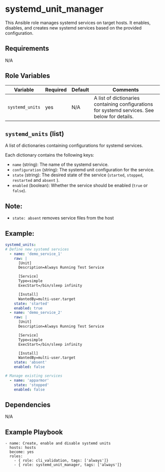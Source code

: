 systemd_unit_manager
========================

This Ansible role manages systemd services on target hosts. It enables, disables, and creates new systemd services based on the provided configuration.

Requirements
------------
N/A

Role Variables
--------------

| Variable          | Required | Default |                                        Comments                                               |
|-------------------|----------|---------|-----------------------------------------------------------------------------------------------|
| `systemd_units`   |   yes    |   N/A   | A list of dictionaries containing configurations for systemd services. See below for details. |

## `systemd_units` (list)

A list of dictionaries containing configurations for systemd services.

Each dictionary contains the following keys:

- `name` (string): The name of the systemd service.
- `configuration` (string): The systemd unit configuration for the service.
- `state` (string): The desired state of the service (`started`, `stopped`, `restarted` and `absent` ).
- `enabled` (boolean): Whether the service should be enabled (`true` or `false`).

Note:
-----
- `state: absent` removes service files from the host

Example:
--------
```yaml
systemd_units:
# Define new systemd services
  - name: 'demo_service_1'
    raw: |
      [Unit]
      Description=Always Running Test Service

      [Service]
      Type=simple
      ExecStart=/bin/sleep infinity

      [Install]
      WantedBy=multi-user.target
    state: 'started'
    enabled: true
  - name: 'demo_service_2'
    raw: |
      [Unit]
      Description=Always Running Test Service

      [Service]
      Type=simple
      ExecStart=/bin/sleep infinity

      [Install]
      WantedBy=multi-user.target
    state: 'absent'
    enabled: false

# Manage existing services
  - name: 'apparmor'
    state: 'stopped'
    enabled: false
```
Dependencies
------------
N/A

Example Playbook
----------------

```
- name: Create, enable and disable systemd units
  hosts: hosts
  become: yes
  roles:
    - { role: cli_validation, tags: ['always']}
    - { role: systemd_unit_manager, tags: ['always']}
```
